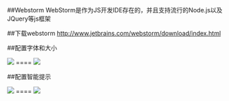 ##Webstorm
WebStorm是作为JS开发IDE存在的，并且支持流行的Node.js以及JQuery等js框架

##下载webstorm
http://www.jetbrains.com/webstorm/download/index.html


##配置字体和大小

<img src="http://7xjf2l.com2.z0.glb.qiniucdn.com/editorfont.jpg" class="img-responsive">
====
<img src="http://7xjf2l.com2.z0.glb.qiniucdn.com/consolefont.jpg" class="img-responsive">



##配置智能提示

<img src="http://7xjf2l.com2.z0.glb.qiniucdn.com/beforeconfig.png" class="img-responsive">
====
<img src="http://7xjf2l.com2.z0.glb.qiniucdn.com/choosenodeexe.png" class="img-responsive">
